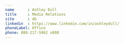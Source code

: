 ```yaml
---
name      : Ashley Dull
title     : Media Relations
site      : db
linkedin  : https://www.linkedin.com/in/ashleydull/
phoneLabel: Office
phone: 888-217-5962 x808
---
```

